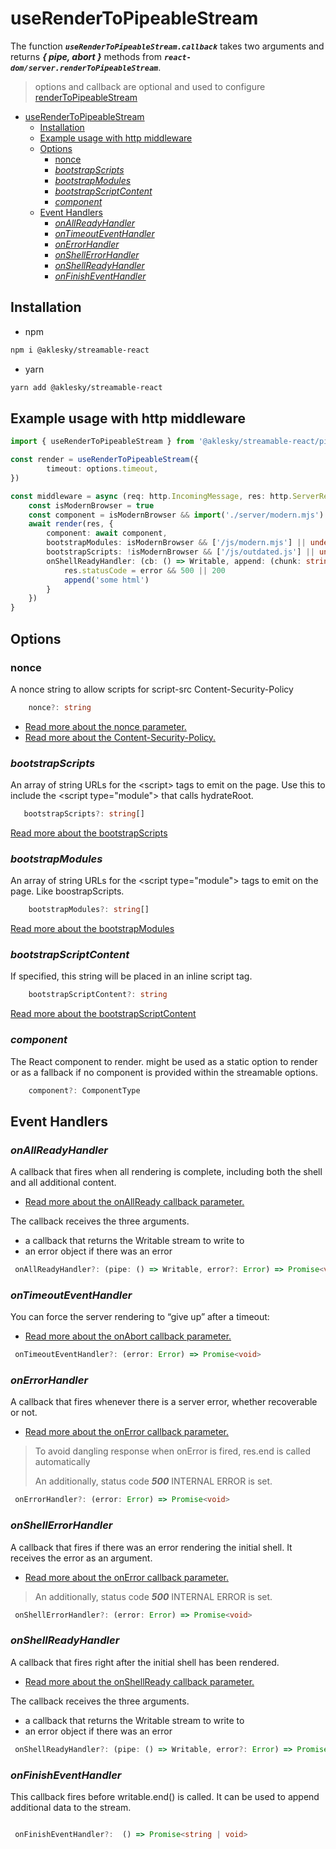 # useRenderToPipeableStream

The function ***`useRenderToPipeableStream.callback`*** takes two arguments and returns ***{ pipe, abort }*** methods from  ***`react-dom/server.renderToPipeableStream`***.

> options and callback are optional and used to configure [renderToPipeableStream](https://reactjs.org/docs/react-dom-server.html#rendertopipeablestream)

- [useRenderToPipeableStream](#userendertopipeablestream)
  - [Installation](#installation)
  - [Example usage with http middleware](#example-usage-with-http-middleware)
  - [Options](#options)
    - [nonce](#nonce)
    - [*bootstrapScripts*](#bootstrapscripts)
    - [*bootstrapModules*](#bootstrapmodules)
    - [*bootstrapScriptContent*](#bootstrapscriptcontent)
    - [*component*](#component)
  - [Event Handlers](#event-handlers)
    - [*onAllReadyHandler*](#onallreadyhandler)
    - [*onTimeoutEventHandler*](#ontimeouteventhandler)
    - [*onErrorHandler*](#onerrorhandler)
    - [*onShellErrorHandler*](#onshellerrorhandler)
    - [*onShellReadyHandler*](#onshellreadyhandler)
    - [*onFinishEventHandler*](#onfinisheventhandler)

## Installation

- npm

```bash
npm i @aklesky/streamable-react
```

- yarn

```bash
yarn add @aklesky/streamable-react
```

## Example usage with http middleware

```typescript
import { useRenderToPipeableStream } from '@aklesky/streamable-react/pipeable/render.js'

const render = useRenderToPipeableStream({
        timeout: options.timeout,
})

const middleware = async (req: http.IncomingMessage, res: http.ServerResponse) => {
    const isModernBrowser = true
    const component = isModernBrowser && import('./server/modern.mjs') || import('./server/outdated.js')
    await render(res, {
        component: await component,
        bootstrapModules: isModernBrowser && ['/js/modern.mjs'] || undefined,
        bootstrapScripts: !isModernBrowser && ['/js/outdated.js'] || undefined
        onShellReadyHandler: (cb: () => Writable, append: (chunk: string), error?: Error) {
            res.statusCode = error && 500 || 200
            append('some html')
        }
    })
}

```

## Options

### nonce

A nonce string to allow scripts for script-src Content-Security-Policy

```typescript
    nonce?: string
```

- [Read more about the nonce parameter.](https://beta.reactjs.org/reference/react-dom/server/renderToPipeableStream#parameters)
- [Read more about the Content-Security-Policy.](https://developer.mozilla.org/en-US/docs/Web/HTTP/Headers/Content-Security-Policy/script-src)

### *bootstrapScripts*

An array of string URLs for the \<script\> tags to emit on the page.
Use this to include the \<script type="module\"\> that calls hydrateRoot.

 ```typescript
    bootstrapScripts?: string[]
```

[Read more about the bootstrapScripts](https://beta.reactjs.org/reference/react-dom/server/renderToPipeableStream#parameters)

### *bootstrapModules*

An array of string URLs for the \<script type="module"\> tags to emit on the page.
Like boostrapScripts.

```typescript
    bootstrapModules?: string[]
```

[Read more about the bootstrapModules](https://beta.reactjs.org/reference/react-dom/server/renderToPipeableStream#parameters)

### *bootstrapScriptContent*

If specified, this string will be placed in an inline script tag.

```typescript
    bootstrapScriptContent?: string
```

[Read more about the bootstrapScriptContent](https://beta.reactjs.org/reference/react-dom/server/renderToPipeableStream#parameters)

### *component*

The React component to render. might be used as a static option to render or as a fallback if no component is provided within the streamable options.

```typescript
    component?: ComponentType
```

## Event Handlers

### *onAllReadyHandler*

A callback that fires when all rendering is complete, including both the shell and all additional content.

- [Read more about the onAllReady callback parameter.](https://beta.reactjs.org/reference/react-dom/server/renderToPipeableStream#aborting-server-rendering)

The callback receives the three arguments.

- a callback that returns the Writable stream to write to
- an error object if there was an error

```typescript
 onAllReadyHandler?: (pipe: () => Writable, error?: Error) => Promise<void>
```

### *onTimeoutEventHandler*

You can force the server rendering to “give up” after a timeout:

- [Read more about the onAbort callback parameter.](https://beta.reactjs.org/reference/react-dom/server/renderToPipeableStream#aborting-server-rendering)

```typescript
 onTimeoutEventHandler?: (error: Error) => Promise<void>
```

### *onErrorHandler*

 A callback that fires whenever there is a server error, whether recoverable or not.

- [Read more about the onError callback parameter.](https://beta.reactjs.org/reference/react-dom/server/renderToPipeableStream#parameters)

> To avoid dangling response when onError is fired, res.end is called automatically
>
> An additionally, status code ***500*** INTERNAL ERROR is set.

```typescript
 onErrorHandler?: (error: Error) => Promise<void>
```

### *onShellErrorHandler*

A callback that fires if there was an error rendering the initial shell. It receives the error as an argument.

- [Read more about the onError callback parameter.](https://beta.reactjs.org/reference/react-dom/server/renderToPipeableStream#parameters)

> An additionally, status code ***500*** INTERNAL ERROR is set.

```typescript
 onShellErrorHandler?: (error: Error) => Promise<void>
```

### *onShellReadyHandler*

A callback that fires right after the initial shell has been rendered.

- [Read more about the onShellReady callback parameter.](https://beta.reactjs.org/reference/react-dom/server/renderToPipeableStream#parameters)

The callback receives the three arguments.

- a callback that returns the Writable stream to write to
- an error object if there was an error

```typescript
 onShellReadyHandler?: (pipe: () => Writable, error?: Error) => Promise<void>
```

### *onFinishEventHandler*

This callback fires before writable.end() is called. It can be used to append additional data to the stream.

```typescript

 onFinishEventHandler?:  () => Promise<string | void>
```
